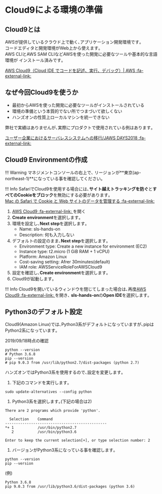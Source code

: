 # Cloud9による環境の準備

## Cloud9とは

AWSが提供しているクラウド上で動く､アプリケーション開発環境です｡  
コードエディタと開発環境がWeb上から使えます｡  
AWS CLIとAWS SAM CLIなどAWSを使った開発に必要なツールや基本的な言語環境が
インストール済みです｡  

<a href="https://aws.amazon.com/jp/cloud9/" target="_blank">AWS Cloud9（Cloud IDE でコードを記述、実行、デバッグ）\| AWS :fa-external-link: </a>	

## なぜ今回Cloud9を使うか

- 最初からAWSを使った開発に必要なツールがインストールされている
- 環境の準備という本質的でない所でつまづいて欲しくない
- ハンズオンの性質上ローカルマシンを統一できない

弊社で実績はありませんが､実際にプロダクトで使用されている例はあります｡  

<a href="https://speakerdeck.com/marumoto/jaws-days2018?slide=75" target="_blank">ユーザー企業におけるサーバレスシステムへの移行/JAWS DAYS2018 :fa-external-link: </a>	

## Cloud9 Environmentの作成

!!! Warning
    マネジメントコンソールの右上で､
    リージョンが**東京(ap-northeast-1)**になっている事を確認してください｡

!!! Info
    SafariでCloud9を使用する場合には､**サイト越えトラッキングを防ぐ**と**すべてのCookieをブロック**を無効にする必要があります｡  
    <a href="https://support.apple.com/ja-jp/guide/safari/sfri11471/mac" target="_blank">Mac の Safari で Cookie と Web サイトのデータを管理する :fa-external-link: 
</a>

1. <a href="https://ap-northeast-1.console.aws.amazon.com/cloud9/home/product" target="_blank">AWS Cloud9 :fa-external-link: </a>を開く	
1. **Create environment**を選択します｡  
1. 環境を設定し､**Next step**を選択します｡  
    - Name: sls-hands-on
    - Description: 何も入力しない
1. デフォルトの設定のまま､**Next step**を選択します｡ 
    - Environment type: Create a new instance for environment (EC2)
    - Instance type: t2.micro (1 GiB RAM + 1 vCPU)
    - Platform: Amazon Linux
    - Cost-saving setting: Afrer 30minutes(default)
    - IAM role: AWSServiceRoleForAWSCloud9
1. 設定を確認し､**Create environment**を選択します｡
1. Cloud9が起動します｡  

!!! Info
    Cloud9を開いているウィンドウを閉じてしまった場合は､再度<a href="https://ap-northeast-1.console.aws.amazon.com/cloud9/home/product" target="_blank">AWS Cloud9 :fa-external-link: </a>を開き､
    **sls-hands-on**の**Open IDE**を選択します｡
    
## Python3のデフォルト設定

Cloud9(Amazon Linux)では､Python3系がデフォルトになっていますが､pipはPython2系になっています｡  

2019/09/18時点の確認
```
python --version
# Python 3.6.8
pip --version
# pip 9.0.3 from /usr/lib/python2.7/dist-packages (python 2.7)
```

ハンズオンではPython3系を使用するので､設定を変更します｡  


1. 下記のコマンドを実行します｡  
```
sudo update-alternatives --config python
```
1. Python3系を選択します｡(下記の場合は2)
```
There are 2 programs which provide 'python'.

  Selection    Command
-----------------------------------------------
*+ 1           /usr/bin/python2.7
   2           /usr/bin/python3.6

Enter to keep the current selection[+], or type selection number: 2
```
1. バージョンがPython3系になっている事を確認します｡
```
python --version
pip --version
```
(例)
```
Python 3.6.8
pip 9.0.3 from /usr/lib/python3.6/dist-packages (python 3.6)
```